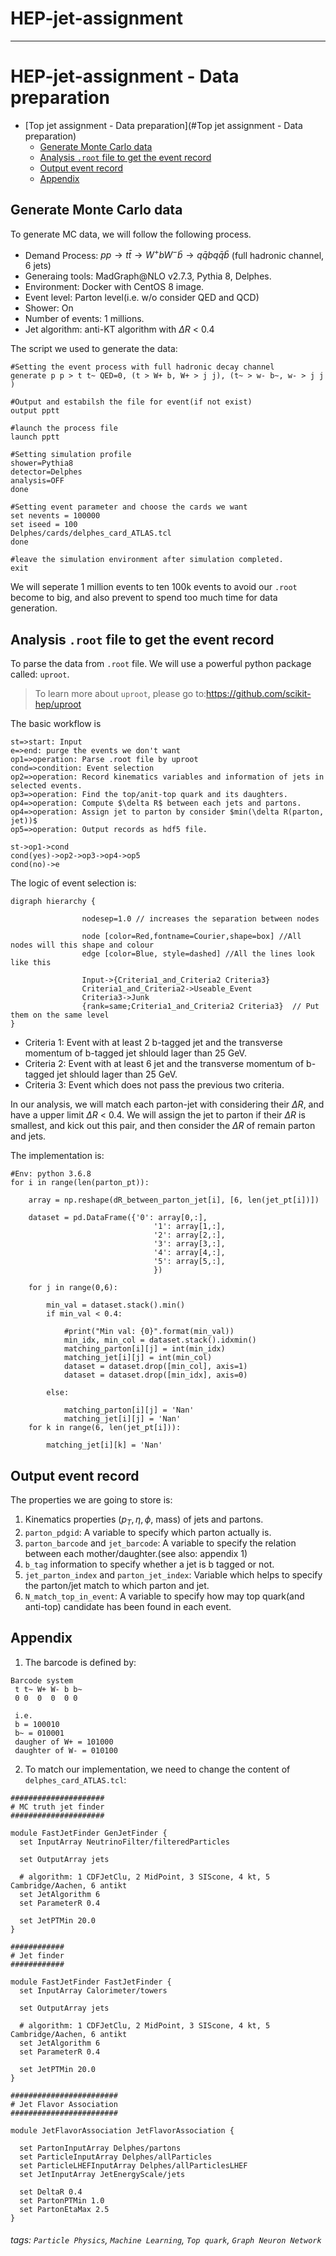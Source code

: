 # HEP-jet-assignment
---

HEP-jet-assignment - Data preparation
===
- [Top jet assignment - Data preparation](#Top jet assignment - Data preparation)
  * [Generate Monte Carlo data](#heading-1)
  * [Analysis `.root` file to get the event record](#heading-2)
  * [Output event record](#heading-3)
  * [Appendix](#Appendix)


## Generate Monte Carlo data 
To generate MC data, we will follow the following process.

* Demand Process: $p p \to t \bar{t} \to W^{+}bW^{-}\bar{b} \to q\bar{q}bq\bar{q}\bar{b}$ (full hadronic channel, 6 jets)
* Generaing tools: MadGraph@NLO v2.7.3, Pythia 8, Delphes.
* Environment: Docker with CentOS 8 image.
* Event level: Parton level(i.e. w/o consider QED and QCD)
* Shower: On
* Number of events: 1 millions.
* Jet algorithm: anti-KT algorithm with $\Delta R$ < 0.4

The script we used to generate the data:
```
#Setting the event process with full hadronic decay channel
generate p p > t t~ QED=0, (t > W+ b, W+ > j j), (t~ > w- b~, w- > j j )

#Output and estabilsh the file for event(if not exist)
output pptt

#launch the process file
launch pptt

#Setting simulation profile
shower=Pythia8
detector=Delphes
analysis=OFF
done

#Setting event parameter and choose the cards we want
set nevents = 100000
set iseed = 100
Delphes/cards/delphes_card_ATLAS.tcl
done

#leave the simulation environment after simulation completed.
exit
```
We will seperate 1 million events to ten 100k events to avoid our `.root` become to big, and also prevent to spend too much time for data generation.

## Analysis `.root` file to get the event record

To parse the data from `.root` file. We will use a powerful python package called: `uproot`.
>To learn more about `uproot`, please go to:https://github.com/scikit-hep/uproot

The basic workflow is 
```flow
st=>start: Input
e=>end: purge the events we don't want
op1=>operation: Parse .root file by uproot
cond=>condition: Event selection
op2=>operation: Record kinematics variables and information of jets in selected events.
op3=>operation: Find the top/anit-top quark and its daughters.
op4=>operation: Compute $\delta R$ between each jets and partons.
op4=>operation: Assign jet to parton by consider $min(\delta R(parton, jet))$
op5=>operation: Output records as hdf5 file.

st->op1->cond
cond(yes)->op2->op3->op4->op5
cond(no)->e

```
The logic of event selection is:
```graphviz
digraph hierarchy {

                nodesep=1.0 // increases the separation between nodes
                
                node [color=Red,fontname=Courier,shape=box] //All nodes will this shape and colour
                edge [color=Blue, style=dashed] //All the lines look like this

                Input->{Criteria1_and_Criteria2 Criteria3}
                Criteria1_and_Criteria2->Useable_Event
                Criteria3->Junk
                {rank=same;Criteria1_and_Criteria2 Criteria3}  // Put them on the same level
}
```
* Criteria 1: Event with at least 2 b-tagged jet and the transverse momentum of b-tagged jet shlould lager than 25 GeV.
* Criteria 2: Event with at least 6 jet and the transverse momentum of b-tagged jet shlould lager than 25 GeV.
* Criteria 3: Event which does not pass the previous two criteria.

In our analysis, we will match each parton-jet with considering their $\Delta R$, and have a upper limit $\Delta R$ < 0.4. We will assign the jet to parton if their $\Delta R$ is smallest, and kick out this pair, and then consider the $\Delta R$ of remain parton and jets.

The implementation is:
```
#Env: python 3.6.8
for i in range(len(parton_pt)):

    array = np.reshape(dR_between_parton_jet[i], [6, len(jet_pt[i])])
        
    dataset = pd.DataFrame({'0': array[0,:], 
                                '1': array[1,:],
                                '2': array[2,:],
                                '3': array[3,:],
                                '4': array[4,:],
                                '5': array[5,:],
                                })

    for j in range(0,6):

        min_val = dataset.stack().min()
        if min_val < 0.4:
        
            #print("Min val: {0}".format(min_val))
            min_idx, min_col = dataset.stack().idxmin()
            matching_parton[i][j] = int(min_idx)
            matching_jet[i][j] = int(min_col)
            dataset = dataset.drop([min_col], axis=1)
            dataset = dataset.drop([min_idx], axis=0)

        else:
        
            matching_parton[i][j] = 'Nan'
            matching_jet[i][j] = 'Nan'
    for k in range(6, len(jet_pt[i])):
    
        matching_jet[i][k] = 'Nan'
```

## Output event record
The properties we are going to store is:
1. Kinematics properties ($p_{T}, \eta, \phi$, mass) of jets and partons.
2. `parton_pdgid`: A variable to specify which parton actually is.
3. `parton_barcode` and `jet_barcode`: A variable to specify the relation between each mother/daughter.(see also: appendix 1)
4. `b_tag` information to specify whether a jet is b tagged or not.
5. `jet_parton_index` and `parton_jet_index`: Variable which helps to specify the parton/jet match to which parton and jet.
6. `N_match_top_in_event`: A variable to specify how may top quark(and anti-top) candidate has been found in each event.

## Appendix
1. The barcode is defined by:
```
Barcode system
 t t~ W+ W- b b~ 
 0 0  0  0  0 0

 i.e.
 b = 100010 
 b~ = 010001
 daugher of W+ = 101000
 daughter of W- = 010100
```
2. To match our implementation, we need to change the content of `delphes_card_ATLAS.tcl`:
```
#####################
# MC truth jet finder
#####################

module FastJetFinder GenJetFinder {
  set InputArray NeutrinoFilter/filteredParticles

  set OutputArray jets

  # algorithm: 1 CDFJetClu, 2 MidPoint, 3 SIScone, 4 kt, 5 Cambridge/Aachen, 6 antikt
  set JetAlgorithm 6
  set ParameterR 0.4

  set JetPTMin 20.0
}

############
# Jet finder
############

module FastJetFinder FastJetFinder {
  set InputArray Calorimeter/towers

  set OutputArray jets

  # algorithm: 1 CDFJetClu, 2 MidPoint, 3 SIScone, 4 kt, 5 Cambridge/Aachen, 6 antikt
  set JetAlgorithm 6
  set ParameterR 0.4

  set JetPTMin 20.0
}

########################
# Jet Flavor Association
########################

module JetFlavorAssociation JetFlavorAssociation {

  set PartonInputArray Delphes/partons
  set ParticleInputArray Delphes/allParticles
  set ParticleLHEFInputArray Delphes/allParticlesLHEF
  set JetInputArray JetEnergyScale/jets

  set DeltaR 0.4
  set PartonPTMin 1.0
  set PartonEtaMax 2.5
}
```
###### tags: `Particle Physics`, `Machine Learning`, `Top quark`, `Graph Neuron Network`
